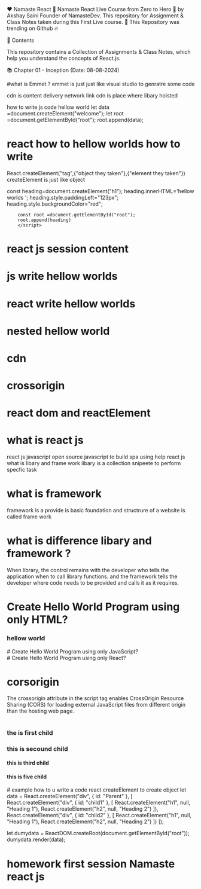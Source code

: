 ❤️ Namaste React 🙏
Namaste React Live Course from Zero to Hero 🚀 by Akshay Saini Founder of NamasteDev. This repository for Assignment & Class Notes taken during this First Live course.
💖 This Repository was trending on Github 🔥

🎨 Contents

This repository contains a Collection of Assignments & Class Notes, which help you understand the concepts of React.js.

📚 Chapter 01 - Inception (Date: 08-08-2024)

#what is Emmet ?
emmet is just just like visual studio to genratre some code

cdn is content delivery network link
cdn is place where libary hoisted

how to write js code hellow world
let data =document.createElement("welcome");
let root =document.getElementById("root");
root.append(data);
# react how to hellow worlds how to write
React.createElement("tag",{"object they taken"},{"element they taken"})
createElement is just like object 


 const heading=document.createElement("h1");
        heading.innerHTML='hellow worlds ';
        heading.style.paddingLeft="123px";
        heading.style.backgroundColor="red";
        
        const root =document.getElementById("root");
        root.append(heading)
        </script>

# react js session content
# js write hellow worlds
# react write hellow worlds
# nested hellow world 
# cdn
# crossorigin
# react dom and reactElement

# what is react js 
react js javascript open source javascript to build spa using help react js
what is libary  and frame work
libary is a collection snipeete to perform specfic task
# what is framework 
framework is a provide is basic foundation and structrure of a website is called frame work
# what is difference libary and framework ?

 When library, the control remains with the developer who
tells the application when to call library functions. and the framework tells the developer where code needs to be
provided and calls it as it requires.

# Create Hello World Program using only HTML?
<html>
 <head>
  <title>hellow world prgramming</title>
 </head>
 <bod>
  <h3>hellow world </h3>
 </bod>
</html>
# Create Hello World Program using only JavaScript?
<html>
 <head>
  <title>hellow world prgramming</title>

 </head>
 <body>
  <div id="root"></div>
  <script >
   let data = document.createElement("hellow world");
   let appendata =document.getElementById("root");
   appendata.append(data);
  </script>
 </body>
</html>
 # Create Hello World Program using only React?
 <body>
<div id="root"></div>
<script crossorigin src="https://unpkg.com/react@18/umd/react.development.js"></script>
<script crossorigin src="https://unpkg.com/react-dom@18/umd/react-dom.development.js"></script>
<script>
 let data = React.createElement("h1",{id:"headingtag"},"hellow world);
 let datadispaly= ReactDom.createRoot(document.getElemetbyId("root");
 datadispaly.render(data)
</script>
 
 </body>

 # corsorigin
  The crossorigin attribute in the script tag enables CrossOrigin Resource Sharing (CORS) for loading external JavaScript
files from different origin than the hosting web page. 
# <div class="parent">
<div class="child">
<h3>the is first child</h3>
<h3>this is secound child</h3>
 
</div>
<div>
 <h4>this is third child</h4>
 <h4>this is five child</h4>
</div>
</div>
#  example how to u write a code react createElement to create object 
let data = React.createElement("div", { id: "Parent" }, [
    React.createElement("div", { id: "child1" }, [
        React.createElement("h1", null, "Heading 1"),
        React.createElement("h2", null, "Heading 2")
    ]),
    React.createElement("div", { id: "child2" }, [
        React.createElement("h1", null, "Heading 1"),
        React.createElement("h2", null, "Heading 2")
    ])
]);

let dumydata = ReactDOM.createRoot(document.getElementById("root"));
dumydata.render(data);


# homework first session Namaste react js
